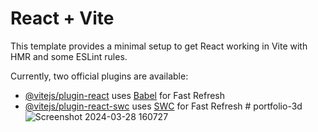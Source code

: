 # React + Vite

This template provides a minimal setup to get React working in Vite with HMR and some ESLint rules.

Currently, two official plugins are available:

- [@vitejs/plugin-react](https://github.com/vitejs/vite-plugin-react/blob/main/packages/plugin-react/README.md) uses [Babel](https://babeljs.io/) for Fast Refresh
- [@vitejs/plugin-react-swc](https://github.com/vitejs/vite-plugin-react-swc) uses [SWC](https://swc.rs/) for Fast Refresh
#   p o r t f o l i o - 3 d 
 
 ![Screenshot 2024-03-28 160727](https://github.com/DhruvTyagi18/portfolio-3d/assets/92265404/287aa1f7-4590-4e2b-8b9a-08636efb63f4)
